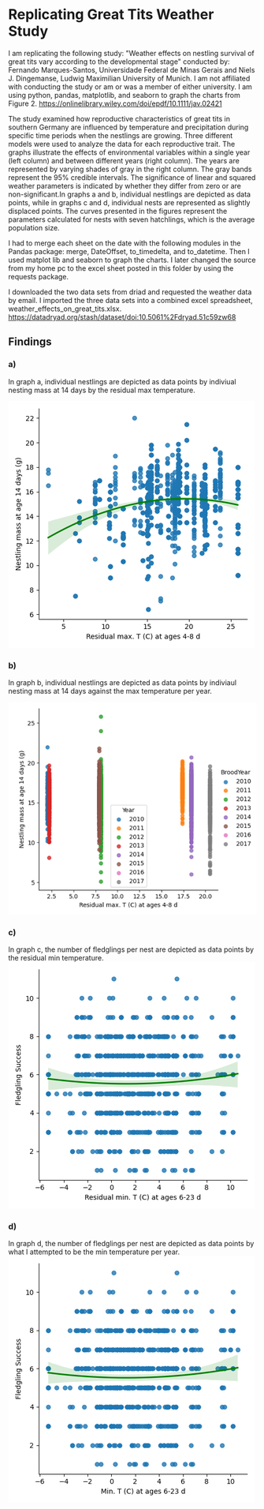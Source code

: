 # Replicating Great Tits Weather Study
I am replicating the following study: "Weather effects on nestling survival of great tits vary according to the developmental stage" conducted by:
Fernando Marques-Santos, Universidade Federal de Minas Gerais and
Niels J. Dingemanse,  Ludwig Maximilian University of Munich.
I am not affiliated with conducting the study or am or was a member of either university.
I am using python, pandas, matplotlib, and seaborn to graph the charts from Figure 2. https://onlinelibrary.wiley.com/doi/epdf/10.1111/jav.02421

The study examined how reproductive characteristics of great tits in southern Germany are influenced by temperature and precipitation during specific time periods when the nestlings are growing. Three different models were used to analyze the data for each reproductive trait. The graphs illustrate the effects of environmental variables within a single year (left column) and between different years (right column). The years are represented by varying shades of gray in the right column. The gray bands represent the 95% credible intervals. The significance of linear and squared weather parameters is indicated by whether they differ from zero or are non-significant.In graphs a and b, individual nestlings are depicted as data points, while in graphs c and d, individual nests are represented as slightly displaced points. The curves presented in the figures represent the parameters calculated for nests with seven hatchlings, which is the average population size.

I had to merge each sheet on the date with the following modules in the Pandas package: merge, DateOffset, to_timedelta, and to_datetime. Then I used matplot lib and seaborn to graph the charts. I later changed the source from my home pc to the excel sheet posted in this folder by using the requests package.

I downloaded the two data sets from driad and requested the weather data by email. I imported the three data sets into a combined excel spreadsheet, weather_effects_on_great_tits.xlsx. https://datadryad.org/stash/dataset/doi:10.5061%2Fdryad.51c59zw68

## Findings

### a)
In graph a, individual nestlings are depicted as data points by indiviual nesting mass at 14 days by the residual max temperature.

![a](images/a.png)

### b)
In graph b, individual nestlings are depicted as data points by indiviaul nesting mass at 14 days against the max temperature per year.

![b](images/baa.png)

### c)
In graph c, the number of fledglings per nest are depicted as data points by the residual min temperature.
![c](images/c.png)

### d)
In graph d, the number of fledglings per nest are depicted as data points by what I attempted to be the min temperature per year.
![d](images/da.png)
